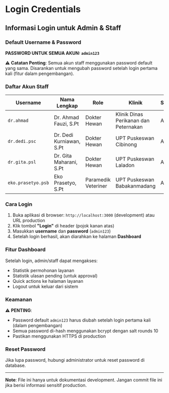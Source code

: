 # Login Credentials

## Informasi Login untuk Admin & Staff

### Default Username & Password

**PASSWORD UNTUK SEMUA AKUN: `admin123`**

⚠️ **Catatan Penting**: Semua akun staff menggunakan password default yang sama. Disarankan untuk mengubah password setelah login pertama kali (fitur dalam pengembangan).

### Daftar Akun Staff

| Username | Nama Lengkap | Role | Klinik | Status |
|----------|--------------|------|--------|--------|
| `dr.ahmad` | Dr. Ahmad Fauzi, S.Pt | Dokter Hewan | Klinik Dinas Perikanan dan Peternakan | Aktif |
| `dr.dedi.psc` | Dr. Dedi Kurniawan, S.Pt | Dokter Hewan | UPT Puskeswan Cibinong | Aktif |
| `dr.gita.psl` | Dr. Gita Maharani, S.Pt | Dokter Hewan | UPT Puskeswan Laladon | Aktif |
| `eko.prasetyo.psb` | Eko Prasetyo, S.Pt | Paramedik Veteriner | UPT Puskeswan Babakanmadang | Aktif |

### Cara Login

1. Buka aplikasi di browser: `http://localhost:3000` (development) atau URL production
2. Klik tombol **"Login"** di header (pojok kanan atas)
3. Masukkan **username** dan **password** (`admin123`)
4. Setelah login berhasil, akan diarahkan ke halaman **Dashboard**

### Fitur Dashboard

Setelah login, admin/staff dapat mengakses:
- Statistik permohonan layanan
- Statistik ulasan pending (untuk approval)
- Quick actions ke halaman layanan
- Logout untuk keluar dari sistem

### Keamanan

⚠️ **PENTING**: 
- Password default `admin123` harus diubah setelah login pertama kali (dalam pengembangan)
- Semua password di-hash menggunakan bcrypt dengan salt rounds 10
- Pastikan menggunakan HTTPS di production

### Reset Password

Jika lupa password, hubungi administrator untuk reset password di database.

---

**Note**: File ini hanya untuk dokumentasi development. Jangan commit file ini jika berisi informasi sensitif production.

